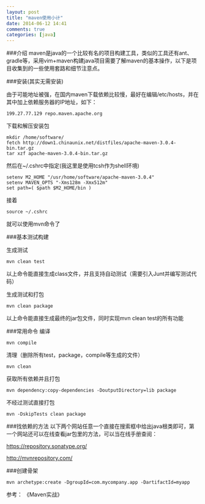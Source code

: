 ```yaml
---
layout: post
title: "maven使用小计"
date: 2014-06-12 14:41
comments: true
categories: [java]
---
```


###介绍
maven是java的一个比较有名的项目构建工具，类似的工具还有ant、gradle等，采用vim+maven构建java项目需要了解maven的基本操作，以下是项目收集到的一些使用套路和细节注意点。

<!-- more -->

###安装(其实无需安装)

由于可能地址被强，在国内maven下载依赖比较慢，最好在编辑/etc/hosts，并在其中加上依赖服务器的IP地址，如下：
```
199.27.77.129 repo.maven.apache.org
```

下载和解压安装包
```
mkdir /home/software/
fetch http://down1.chinaunix.net/distfiles/apache-maven-3.0.4-bin.tar.gz
tar xzf apache-maven-3.0.4-bin.tar.gz
```

然后在~/.cshrc中指定(我这里是使用tcsh作为shell环境)
```
setenv M2_HOME "/usr/home/software/apache-maven-3.0.4"
setenv MAVEN_OPTS "-Xms128m -Xmx512m"
set path=( $path $M2_HOME/bin )
```
接着
```
source ~/.cshrc
```
就可以使用mvn命令了

###基本测试构建

生成测试
```
mvn clean test
```
以上命令能直接生成class文件，并且支持自动测试（需要引入Junt并编写测试代码）

生成测试和打包
```
mvn clean package
```
以上命令能直接生成最终的jar包文件，同时实现mvn clean test的所有功能


###常用命令
编译
```
mvn compile
```

清理（删除所有test，package，compile等生成的文件）
```
mvn clean
```

获取所有依赖并且打包
```
mvn dependency:copy-dependencies -DoutputDirectory=lib package
```

不经过测试直接打包
```
mvn -DskipTests clean package
```


###找依赖的方法
以下两个网站任意一个直接在搜索框中给出java根类即可，第一个网站还可以在线查看jar包里的方法，可以当在线手册查阅：

https://repository.sonatype.org/

http://mvnrepository.com/

###创建骨架
```
mvn archetype:create -DgroupId=com.mycompany.app -DartifactId=myapp
```

参考：
《Maven实战》
